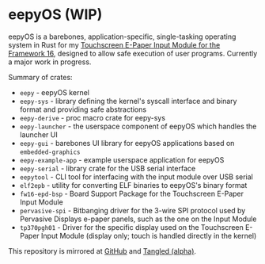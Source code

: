 # eepyOS (WIP)

eepyOS is a barebones, application-specific, single-tasking operating system in Rust for my [Touchscreen E-Paper Input Module for the Framework 16](https://github.com/arthomnix/FW16_EPD), designed to allow safe execution of user programs. Currently a major work in progress.

Summary of crates:
* `eepy` - eepyOS kernel
* `eepy-sys` - library defining the kernel's syscall interface and binary format and providing safe abstractions
* `eepy-derive` - proc macro crate for eepy-sys
* `eepy-launcher` - the userspace component of eepyOS which handles the launcher UI
* `eepy-gui` - barebones UI library for eepyOS applications based on `embedded-graphics`
* `eepy-example-app` - example userspace application for eepyOS
* `eepy-serial` - library crate for the USB serial interface
* `eepytool` - CLI tool for interfacing with the input module over USB serial
* `elf2epb` - utility for converting ELF binaries to eepyOS's binary format
* `fw16-epd-bsp` - Board Support Package for the Touchscreen E-Paper Input Module
* `pervasive-spi` - Bitbanging driver for the 3-wire SPI protocol used by Pervasive Displays e-paper panels, such as the one on the Input Module
* `tp370pgh01` - Driver for the specific display used on the Touchscreen E-Paper Input Module (display only; touch is handled directly in the kernel)

This repository is mirrored at [GitHub](https://github.com/arthomnix/epd_firmware)
and [Tangled (alpha)](https://tangled.sh/@arthomnix.dev/eepy).
